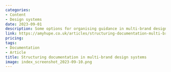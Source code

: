 ```yaml
---
categories:
- Content
- Design systems
date: 2023-09-01
description: Some options for organising guidance in multi-brand design systems
link: https://amyhupe.co.uk/articles/structuring-documentation-multi-brand-design-systems/
pricing:
tags:
- Documentation
- Article
title: Structuring documentation in multi-brand design systems
image: index_screenshot_2023-09-10.png
---
```

